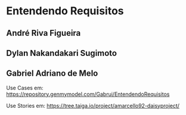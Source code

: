 ﻿# Entendendo Requisitos

## André Riva Figueira
## Dylan Nakandakari Sugimoto
## Gabriel Adriano de Melo

Use Cases em: https://repository.genmymodel.com/Gabrui/EntendendoRequisitos

Use Stories em: https://tree.taiga.io/project/amarcello92-daisyproject/

